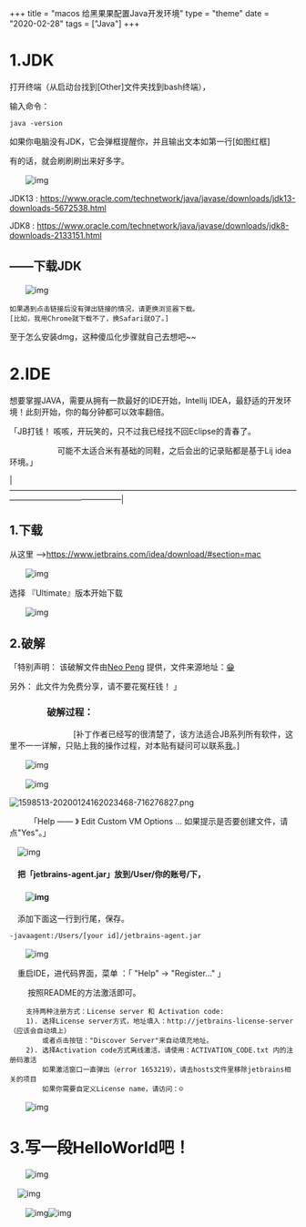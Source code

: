 +++
title = "macos 给黑果果配置Java开发环境"
type = "theme"
date = "2020-02-28"
tags = ["Java"]
+++
# 1.JDK

打开终端（从启动台找到[Other]文件夹找到bash终端），

输入命令： 

```
java -version
```

如果你电脑没有JDK，它会弹框提醒你，并且输出文本如第一行[如图红框]

有的话，就会刷刷刷出来好多字。

　　![img](https://ae02.alicdn.com/kf/Hca7dab18eb1546b3b5fbc782f1b888cfc.png)

 

JDK13 : https://www.oracle.com/technetwork/java/javase/downloads/jdk13-downloads-5672538.html

JDK8 : https://www.oracle.com/technetwork/java/javase/downloads/jdk8-downloads-2133151.html

## ——下载JDK

　　![img](https://ae05.alicdn.com/kf/Hcf62cc90ff624235a1f7b49bb622d271E.png)

```
如果遇到点击链接后没有弹出链接的情况，请更换浏览器下载。
[比如，我用Chrome就下载不了，换Safari就O了。]
```

至于怎么安装dmg，这种傻瓜化步骤就自己去想吧~~

# 2.IDE

想要掌握JAVA，需要从拥有一款最好的IDE开始，Intellij IDEA，最舒适的开发环境！此刻开始，你的每分钟都可以效率翻倍。

「JB打钱！ 咳咳，开玩笑的，只不过我已经找不回Eclipse的青春了。

　　　　　　可能不太适合米有基础的同鞋，之后会出的记录贴都是基于Lij idea 环境。」

|——————————————————————————————————————————————————|

## 1.下载

从这里 ——>https://www.jetbrains.com/idea/download/#section=mac 

　　![img](https://ae01.alicdn.com/kf/H8b454b5645364a51aeb544d12379b3f81.png)

 

 

选择 『Ultimate』版本开始下载

　　![img](https://ae05.alicdn.com/kf/H8d2f5546281345b8ad03767891cea625I.png)

 

## 2.破解

「特别声明： 该破解文件由[Neo Peng](https://github.com/pengzhile) 提供，文件来源地址：[😁](https://zhile.io/2018/08/25/jetbrains-license-server-crack.html) 

 另外： 此文件为免费分享，请不要花冤枉钱！ 」

### 　　　　破解过程：

　　　　　　　　[补丁作者已经写的很清楚了，该方法适合JB系列所有软件，这里不一一详解，只贴上我的操作过程，对本贴有疑问可以联系[我](mailto:w2638301509@gmail.com)。]

 

　　![img](https://ae05.alicdn.com/kf/H7df4951f8655466bb0a0836d7aa18039T.png)　　

　　![img](https://ae03.alicdn.com/kf/H66509d4ed3914b74bf69532510c427cdQ.png)

 

![1598513-20200124162023468-716276827.png](https://ae06.alicdn.com/kf/H0d94da59bbfd499baf4bcc4dd8b79b94c.png)

 

　　　「Help —— 》 Edit Custom VM Options ... 如果提示是否要创建文件，请点"Yes"。」

 　![img](https://ae02.alicdn.com/kf/Hdf171040f8114eb5a53b931dc4ec73e84.png)

 

####  　把「jetbrains-agent.jar」放到/User/你的账号/下，

#### 　　![img](https://ae04.alicdn.com/kf/H943b7dad423849a6b4bff5c01b3ca045M.png)

 

 　添加下面这一行到行尾，保存。

```
-javaagent:/Users/[your id]/jetbrains-agent.jar
```

　　![img](https://ae03.alicdn.com/kf/H95d1e4a403cb4479a23fa94125d2289an.png)

 

 　重启IDE，进代码界面，菜单 ：「 "Help" -> "Register..." 」

　　 按照README的方法激活即可。

```
    支持两种注册方式：License server 和 Activation code:
    1). 选择License server方式，地址填入：http://jetbrains-license-server （应该会自动填上）
        或者点击按钮："Discover Server"来自动填充地址。
    2). 选择Activation code方式离线激活，请使用：ACTIVATION_CODE.txt 内的注册码激活
        如果激活窗口一直弹出（error 1653219），请去hosts文件里移除jetbrains相关的项目
        如果你需要自定义License name，请访问：☺
```

　　![img](https://ae06.alicdn.com/kf/Hccdc591ffdcc4d4eb8c6f0a8058b2d46E.png)

# 3.写一段HelloWorld吧！

 

　　![img](https://ae03.alicdn.com/kf/H2071bdef14d340909ce4f8b9257db475y.png)

 

 　![img](https://ae03.alicdn.com/kf/Hfb1aa9d6fc6749d499d1ccb2334451b0P.png)　　

　　![img](https://ae01.alicdn.com/kf/Hf232cc80aa974ff1a148c5dfa60ef730q.png)![img](https://ae04.alicdn.com/kf/He93a4594e1f44c11b9a19b6b6d419d2ch.png)

